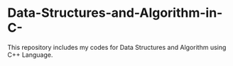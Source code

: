 # Data-Structures-and-Algorithm-in-C-
This repository includes my codes for Data Structures and Algorithm using C++ Language.
